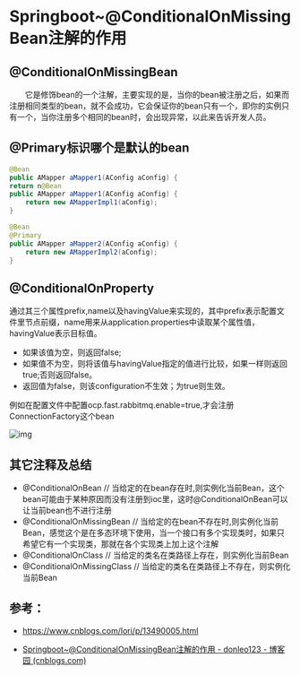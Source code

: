 # Springboot~@ConditionalOnMissingBean注解的作用



## @ConditionalOnMissingBean

   　　它是修饰bean的一个注解，主要实现的是，当你的bean被注册之后，如果而注册相同类型的bean，就不会成功，它会保证你的bean只有一个，即你的实例只有一个，当你注册多个相同的bean时，会出现异常，以此来告诉开发人员。



## @Primary标识哪个是默认的bean


```java
@Bean
public AMapper aMapper1(AConfig aConfig) {
return n@Bean
public AMapper aMapper1(AConfig aConfig) {
    return new AMapperImpl1(aConfig);
}

@Bean
@Primary
public AMapper aMapper2(AConfig aConfig) {
	return new AMapperImpl2(aConfig);
}
```



## @ConditionalOnProperty

   通过其三个属性prefix,name以及havingValue来实现的，其中prefix表示配置文件里节点前缀，name用来从application.properties中读取某个属性值，havingValue表示目标值。

   - 如果该值为空，则返回false;
   - 如果值不为空，则将该值与havingValue指定的值进行比较，如果一样则返回true;否则返回false。
   - 返回值为false，则该configuration不生效；为true则生效。

   例如在配置文件中配置ocp.fast.rabbitmq.enable=true,才会注册ConnectionFactory这个bean

   ![img](https://img2020.cnblogs.com/blog/1546302/202103/1546302-20210304104456470-1708441949.png)



## 其它注释及总结

   - @ConditionalOnBean // 当给定的在bean存在时,则实例化当前Bean，这个bean可能由于某种原因而没有注册到ioc里，这时@ConditionalOnBean可以让当前bean也不进行注册
   - @ConditionalOnMissingBean // 当给定的在bean不存在时,则实例化当前Bean，感觉这个是在多态环境下使用，当一个接口有多个实现类时，如果只希望它有一个实现类，那就在各个实现类上加上这个注解
   - @ConditionalOnClass // 当给定的类名在类路径上存在，则实例化当前Bean
   - @ConditionalOnMissingClass // 当给定的类名在类路径上不存在，则实例化当前Bean

## 参考：

- https://www.cnblogs.com/lori/p/13490005.html

- [Springboot~@ConditionalOnMissingBean注解的作用 - donleo123 - 博客园 (cnblogs.com)](https://www.cnblogs.com/donleo123/p/14478730.html)